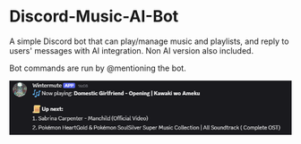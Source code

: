 # Discord-Music-AI-Bot
A simple Discord bot that can play/manage music and playlists, and reply to users' messages with AI integration. Non AI version also included.

Bot commands are run by @mentioning the bot.

![Capture](assets/Capture.png)

